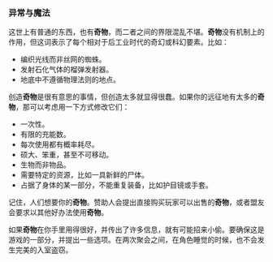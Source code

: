 ### 异常与魔法

这世上有普通的东西，也有**奇物**，而二者之间的界限混乱不堪。**奇物**没有机制上的作用，但这词表示了每个相对于后工业时代的奇幻或科幻要素。比如：

- 编织光线而非丝网的蜘蛛。
- 发射石化气体的榴弹发射器。
- 地底中不遵循物理法则的地点。

创造**奇物**是很有意思的事情，但创造太多就显得很蠢。如果你的远征地有太多的**奇物**，那可以考虑用一下方式修改它们：

- 一次性。
- 有限的充能数。
- 每次使用都有概率耗尽。
- 硕大、笨重，甚至不可移动。
- 生物而非物品。
- 需要特定的资源，比如一具新鲜的尸体。
- 占据了身体的某一部分，不能重复装备，比如护目镜或手套。

记住，人们想要你的**奇物**。赞助人会提出直接购买玩家可以出售的**奇物**，或者盟友会要求以其他好办法使用**奇物**。

如果**奇物**在你手里用得很好，并传出了许多信息，就有可能招来小偷。要确保这是游戏的一部分，并提出一些选项。在两次聚会之间，在角色睡觉的时候，也不会发生完美的入室盗窃。
